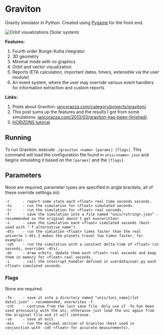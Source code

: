 Graviton
========

Gravity simulator in Python. Created using [Pygame](http://pygame.org) for the front end.

![Orbit visualizations (Solar system)](http://res.cloudinary.com/dhngozzmz/image/upload/v1443286118/orbits_regular_eix6lz.png)

**Features:**

1. Fourth order Runge-Kutta integrator
2. 3D geometry
3. Minimal mode with no graphics
4. Orbit and vector visualization
5. Reports (ETA calculation, important dates, timers, extensible via the user module)
6. An event system, where the user may override various event handlers for information extraction and custom reports

**Links:**

1. Posts about Graviton: [jancorazza.com/category/projects/graviton/](http://jancorazza.com/category/projects/graviton/).
2. This post sums up the features and the results I got from some simulations: [jancorazza.com/2013/03/graviton-has-been-finished/](http://jancorazza.com/2013/03/graviton-has-been-finished/).
3. [HORIZONS tutorial](http://jancorazza.com/2012/11/horizons/)

## Running

To run Graviton, execute `./graviton <name> [params] [flags]`. This command will load the configuration file found in `unis/<name>.json` and begins simulating it based on the `[params]` and the `[flags]`.

## Parameters

None are required, parameter types are specified in angle brackets, all of these override settings.ini):

    -r      - report some state each <float> real time seconds seconds.
    -tu     - run the simulation for <float> simulated seconds.
    -tr     - run the simulation for <float> real seconds.
    -f      - save the simulation into a file named "unis/<string>.json" - recommended so the original doesn't get overwritten!
    -s      - save the simulation each <float> simulated seconds (best used with "-f alternative_name").
    -dts    - run the simlation <float> times faster than the real universe (-dts 2 makes the planets travel two times faster, for example).
    -cdt    - run the simulation with a constant delta-time of <float> (in seconds, overrides -dts).
    -do     - draw orbits. Update them each <float> real seconds and keep them in memory for <float> real seconds.
    -i      - call the interrupt_handler defined in userdata/user.py each <float> simulated seconds.

### Flags

None are required.

    -fe     - save it into a directory named "unis/{uni_name}/[at date].json" - recommended, overwrites -f.
    -cnt    - continue from the last save file. Only use if -fe has been used previously with the uni, otherwise just load the uni again from the original file and it will continue.
    -se     - save at exit.
    -min    - run the minimal version of Graviton (best used in conjunction with -cdt <float> for accurate measurements).
